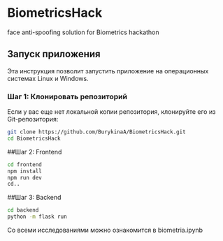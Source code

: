 # BiometricsHack
face anti-spoofing solution for Biometrics hackathon

## Запуск приложения
Эта инструкция позволит запустить приложение на операционных системах Linux и Windows.

### Шаг 1: Клонировать репозиторий
Если у вас еще нет локальной копии репозитория, клонируйте его из Git-репозитория:

```bash
git clone https://github.com/BurykinaA/BiometricsHack.git
cd BiometricsHack
```
##Шаг 2: Frontend
```bash
cd frontend
npm install
npm run dev
cd..
```

##Шаг 3: Backend

```bash
cd backend
python -m flask run
```


Со всеми исследованиями можно ознакомится в biometria.ipynb
